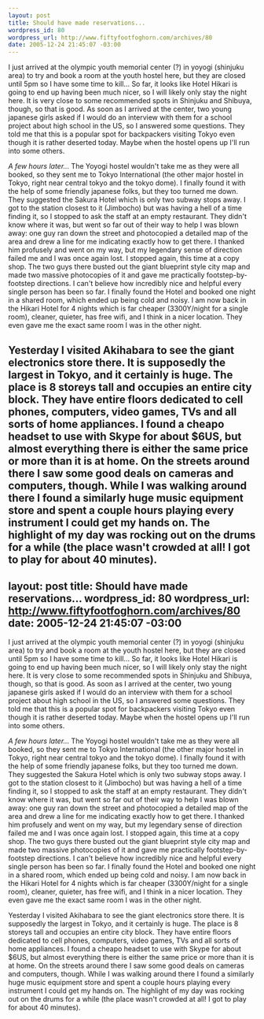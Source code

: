 ```yaml
--- 
layout: post
title: Should have made reservations...
wordpress_id: 80
wordpress_url: http://www.fiftyfootfoghorn.com/archives/80
date: 2005-12-24 21:45:07 -03:00
---
```

I just arrived at the olympic youth memorial center (?) in yoyogi (shinjuku area) to try and book a room at the youth hostel here, but they are closed until 5pm so I have some time to kill... So far, it looks like Hotel Hikari is going to end up having been much nicer, so I will likely only stay the night here. It is very close to some recommended spots in Shinjuku and Shibuya, though, so that is good. As soon as I arrived at the center, two young japanese girls asked if I would do an interview with them for a school project about high school in the US, so I answered some questions. They told me that this is a popular spot for backpackers visiting Tokyo even though it is rather deserted today. Maybe when the hostel opens up I'll run into some others.

<em>A few hours later...</em>
The Yoyogi hostel wouldn't take me as they were all booked, so they sent me to Tokyo International (the other major hostel in Tokyo, right near central tokyo and the tokyo dome). I finally found it with the help of some friendly japanese folks, but they too turned me down. They suggested the Sakura Hotel which is only two subway stops away. I got to the station closest to it (Jimbocho) but was having a hell of a time finding it, so I stopped to ask the staff at an empty restaurant. They didn't know where it was, but went so far out of their way to help I was blown away: one guy ran down the street and photocopied a detailed map of the area and drew a line for me indicating exactly how to get there. I thanked him profusely and went on my way, but my legendary sense of direction failed me and I was once again lost. I stopped again, this time at a copy shop. The two guys there busted out the giant blueprint style city map and made two massive photocopies of it and gave me practically footstep-by-footstep directions. I can't believe how incredibly nice and helpful every single person has been so far. I finally found the Hotel and booked one night in a shared room, which ended up being cold and noisy. I am now back in the Hikari Hotel for 4 nights which is far cheaper (3300Y/night for a single room), cleaner, quieter, has free wifi, and I think in a nicer location. They even gave me the exact same room I was in the other night.

Yesterday I visited Akihabara to see the giant electronics store there. It is supposedly the largest in Tokyo, and it certainly is huge. The place is 8 storeys tall and occupies an entire city block. They have entire floors dedicated to cell phones, computers, video games, TVs and all sorts of home appliances. I found a cheapo headset to use with Skype for about $6US, but almost everything there is either the same price or more than it is at home. On the streets around there I saw some good deals on cameras and computers, though. While I was walking around there I found a similarly huge music equipment store and spent a couple hours playing every instrument I could get my hands on. The highlight of my day was rocking out on the drums for a while (the place wasn't crowded at all! I got to play for about 40 minutes).
--- 
layout: post
title: Should have made reservations...
wordpress_id: 80
wordpress_url: http://www.fiftyfootfoghorn.com/archives/80
date: 2005-12-24 21:45:07 -03:00
---
I just arrived at the olympic youth memorial center (?) in yoyogi (shinjuku area) to try and book a room at the youth hostel here, but they are closed until 5pm so I have some time to kill... So far, it looks like Hotel Hikari is going to end up having been much nicer, so I will likely only stay the night here. It is very close to some recommended spots in Shinjuku and Shibuya, though, so that is good. As soon as I arrived at the center, two young japanese girls asked if I would do an interview with them for a school project about high school in the US, so I answered some questions. They told me that this is a popular spot for backpackers visiting Tokyo even though it is rather deserted today. Maybe when the hostel opens up I'll run into some others.

<em>A few hours later...</em>
The Yoyogi hostel wouldn't take me as they were all booked, so they sent me to Tokyo International (the other major hostel in Tokyo, right near central tokyo and the tokyo dome). I finally found it with the help of some friendly japanese folks, but they too turned me down. They suggested the Sakura Hotel which is only two subway stops away. I got to the station closest to it (Jimbocho) but was having a hell of a time finding it, so I stopped to ask the staff at an empty restaurant. They didn't know where it was, but went so far out of their way to help I was blown away: one guy ran down the street and photocopied a detailed map of the area and drew a line for me indicating exactly how to get there. I thanked him profusely and went on my way, but my legendary sense of direction failed me and I was once again lost. I stopped again, this time at a copy shop. The two guys there busted out the giant blueprint style city map and made two massive photocopies of it and gave me practically footstep-by-footstep directions. I can't believe how incredibly nice and helpful every single person has been so far. I finally found the Hotel and booked one night in a shared room, which ended up being cold and noisy. I am now back in the Hikari Hotel for 4 nights which is far cheaper (3300Y/night for a single room), cleaner, quieter, has free wifi, and I think in a nicer location. They even gave me the exact same room I was in the other night.

Yesterday I visited Akihabara to see the giant electronics store there. It is supposedly the largest in Tokyo, and it certainly is huge. The place is 8 storeys tall and occupies an entire city block. They have entire floors dedicated to cell phones, computers, video games, TVs and all sorts of home appliances. I found a cheapo headset to use with Skype for about $6US, but almost everything there is either the same price or more than it is at home. On the streets around there I saw some good deals on cameras and computers, though. While I was walking around there I found a similarly huge music equipment store and spent a couple hours playing every instrument I could get my hands on. The highlight of my day was rocking out on the drums for a while (the place wasn't crowded at all! I got to play for about 40 minutes).
